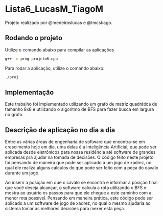 # Lista6_LucasM_TiagoM

  Projeto realizado por @medeiroslucas e @tmcstiago.
  
## Rodando o projeto
  
  Utilize o comando abaixo para compilar as aplicações
  
```sh
g++ -o prog projeto6.cpp
```

  Para rodar a aplicação, utilize o comando abaixo:

```sh
./proj
```

## Implementação

  Este trabalho foi implementado utilizando um grafo de matriz quadrática de tamanho 8x8 e utilizando o algoritmo de BFS para fazer busca em largura no grafo.
  
 ## Descrição de aplicação no dia a dia
 
   Entre as várias áreas de engenharia de software que encontra-se em crescimento hoje em dia, uma delas é a Inteligência Artificial, que pode ser aplicada desde eletrônicos para nossa residência até software de grandes empresas pra ajudar na tomada de decisões.
   O código feito neste projeto foi pensando de maneira que pode ser aplicado a um jogo de xadrez, no qual ele realiza alguns cálculos do que pode ser feito com a peça do cavalo durante um jogo.
    
   Ao inserir a posição em que o cavalo se encontra e informar a posição final que você deseja alcançar, o software calcula a rota utilizando o BFS e mostra ao usuário os passos para que ele chegue a este caminho com a menor rota possível.
   Pensando em maneira prática, este código pode ser aplicado a um software de jogo de xadrez, no qual o mesmo ajudaria ao sistema tomar as melhores decisões para mexer esta peça.
